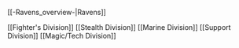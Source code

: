 [[-Ravens_overview-|Ravens]]

[[Fighter's Division]]
[[Stealth Division]]
[[Marine Division]]
[[Support Division]]
[[Magic/Tech Division]]
